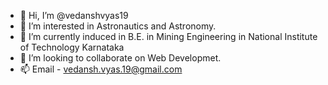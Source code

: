 - 👋 Hi, I’m @vedanshvyas19
- 👀 I’m interested in Astronautics and Astronomy.
- 🌱 I’m currently induced in B.E. in Mining Engineering in National Institute of Technology Karnataka
- 💞️ I’m looking to collaborate on Web Developmet.
- 📫 Email - vedansh.vyas.19@gmail.com

<!---
vedanshvyas19/vedanshvyas19 is a ✨ special ✨ repository because its `README.md` (this file) appears on your GitHub profile.
You can click the Preview link to take a look at your changes.
--->
